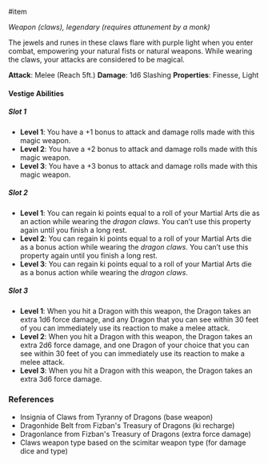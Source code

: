  #item 

_Weapon (claws), legendary (requires attunement by a monk)_

The jewels and runes in these claws flare with purple light when you enter combat, empowering your natural fists or natural weapons. While wearing the claws, your attacks are considered to be magical.

**Attack**: Melee (Reach 5ft.)
**Damage**: 1d6 Slashing
**Properties**: Finesse, Light

#### Vestige Abilities

##### Slot 1
- **Level 1**: You have a +1 bonus to attack and damage rolls made with this magic weapon.
- **Level 2**: You have a +2 bonus to attack and damage rolls made with this magic weapon.
- **Level 3**: You have a +3 bonus to attack and damage rolls made with this magic weapon.

##### Slot 2
- **Level 1**: You can regain ki points equal to a roll of your Martial Arts die as an action while wearing the *dragon claws*. You can’t use this property again until you finish a long rest.
- **Level 2**: You can regain ki points equal to a roll of your Martial Arts die as a bonus action while wearing the *dragon claws*. You can’t use this property again until you finish a long rest.
- **Level 3**: You can regain ki points equal to a roll of your Martial Arts die as a bonus action while wearing the *dragon claws*.

##### Slot 3
- **Level 1**: When you hit a Dragon with this weapon, the Dragon takes an extra 1d6 force damage, and any Dragon that you can see within 30 feet of you can immediately use its reaction to make a melee attack.
- **Level 2**: When you hit a Dragon with this weapon, the Dragon takes an extra 2d6 force damage, and one Dragon of your choice that you can see within 30 feet of you can immediately use its reaction to make a melee attack.
- **Level 3**: When you hit a Dragon with this weapon, the Dragon takes an extra 3d6 force damage.

### References

* Insignia of Claws from Tyranny of Dragons (base weapon)
* Dragonhide Belt from Fizban's Treasury of Dragons (ki recharge)
* Dragonlance from Fizban's Treasury of Dragons (extra force damage)
* Claws weapon type based on the scimitar weapon type (for damage dice and type)
